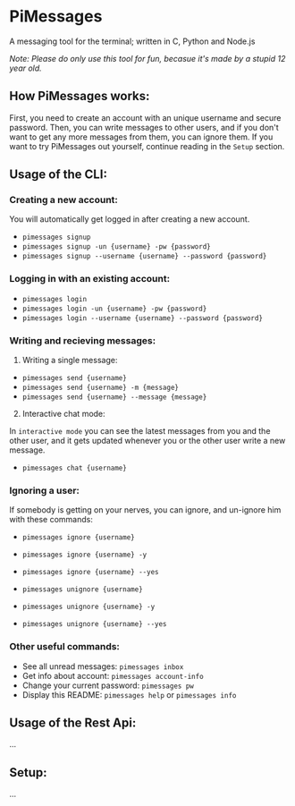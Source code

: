 # PiMessages

A messaging tool for the terminal; written in C, Python and Node.js

*Note: Please do only use this tool for fun, becasue it's made by a stupid 12 year old.*

## How PiMessages works:

First, you need to create an account with an unique username and secure password.
Then, you can write messages to other users, and if you don't want to get any more
messages from them, you can ignore them.
If you want to try PiMessages out yourself, continue reading in the ```Setup``` section.

## Usage of the CLI:

### Creating a new account:

You will automatically get logged in after creating a new account.

- ```pimessages signup```
- ```pimessages signup -un {username} -pw {password}```
- ```pimessages signup --username {username} --password {password}```

### Logging in with an existing account:

- ```pimessages login```
- ```pimessages login -un {username} -pw {password}```
- ```pimessages login --username {username} --password {password}```

### Writing and recieving messages:

1. Writing a single message:

- ```pimessages send {username}```
- ```pimessages send {username} -m {message}```
- ```pimessages send {username} --message {message}```

2. Interactive chat mode:

In ```interactive mode``` you can see the latest messages from you and the other
user, and it gets updated whenever you or the other user write a new message.

- ```pimessages chat {username}```

### Ignoring a user:

If somebody is getting on your nerves, you can ignore, and un-ignore him with these commands:

- ```pimessages ignore {username}```
- ```pimessages ignore {username} -y```
- ```pimessages ignore {username} --yes```

- ```pimessages unignore {username}```
- ```pimessages unignore {username} -y```
- ```pimessages unignore {username} --yes```

### Other useful commands:

- See all unread messages: ```pimessages inbox```
- Get info about account: ```pimessages account-info```
- Change your current password: ```pimessages pw```
- Display this README: ```pimessages help``` or ```pimessages info```

## Usage of the Rest Api:

...

## Setup:

...
